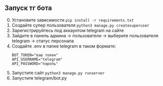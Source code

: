 ## Запуск тг бота
0. Установите зависимости `pip install -r requirements.txt`
1. Создайте супер пользователя `python3 manage.py createsuperuser`
2. Зарегистрируйтесь под аккаунтом telegram на сайте
3. Зайдите в панель админа -> пользователи -> выберите пользователя telegram -> статус персонала 
4. Создайте .env в папке telegram в таком формате:
    ```
    BOT_TOKEN="ваш токен"
    API_USERNAME="telegram"
    API_PASSWORD="пароль"
    ```
5. Запустите сайт `python3 manage.py runserver`
6. Запустите telegram/bot.py
